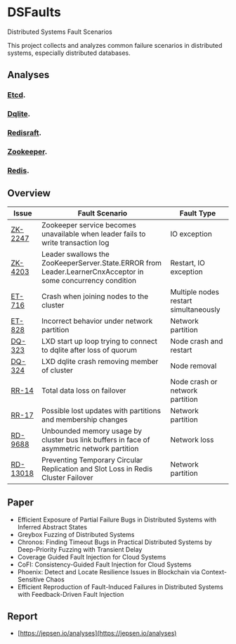 # DSFaults
Distributed Systems Fault Scenarios

This project collects and analyzes common failure scenarios in distributed systems, especially distributed databases. 

## Analyses

### [Etcd](./etcd/doc.md).

### [Dqlite](./dqlite/doc.md).

### [Redisraft](./redisraft/doc.md).

### [Zookeeper](./zookeeper/doc.md).

### [Redis](./redis/doc.md).

## Overview

| Issue   | Fault Scenario | Fault Type | 
|----------|----------|----------|
| [ZK-2247](./zookeeper/doc.md#zookeeper-service-becomes-unavailable-when-leader-fails-to-write-transaction-log-issue-2247)    | Zookeeper service becomes unavailable when leader fails to write transaction log    |  IO exception   |
| [ZK-4203](./zookeeper/doc.md#leader-swallows-the-zookeeperserverstateerror-from-leaderlearnercnxacceptor-in-some-concurrency-condition-issue-4203)   | Leader swallows the ZooKeeperServer.State.ERROR from Leader.LearnerCnxAcceptor in some concurrency condition   | Restart, IO exception   | 
| [ET-716](./etcd/doc.md#crash-when-joining-nodes-to-the-cluster-issue-716)    | Crash when joining nodes to the cluster  | Multiple nodes restart simultaneously   | 
| [ET-828](./etcd/doc.md#incorrect-behavior-under-network-partition-issue-828)    | Incorrect behavior under network partition  | Network partition   | 
| [DQ-323](./dqlite/doc.md#lxd-start-up-loop-trying-to-connect-to-dqlite-after-loss-of-quorum-issue-323) |LXD start up loop trying to connect to dqlite after loss of quorum|Node crash and restart|
| [DQ-324](./dqlite/doc.md#lxd-dqlite-crash-removing-member-of-cluster-issue-324) |LXD dqlite crash removing member of cluster|Node removal|
|[RR-14](./redisraft/doc.md#total-data-loss-on-failover-issue-14) |Total data loss on failover|Node crash or network partition|
|[RR-17](./redisraft/doc.md#possible-lost-updates-with-partitions-and-membership-changes-issue-17) |Possible lost updates with partitions and membership changes|Network partition|
|[RD-9688](./redis/doc.md#unbounded-memory-usage-by-cluster-bus-link-buffers-in-face-of-asymmetric-network-partition-issue-9688) |Unbounded memory usage by cluster bus link buffers in face of asymmetric network partition|Network loss|
|[RD-13018](./redis/doc.md#preventing-temporary-circular-replication-and-slot-loss-in-redis-cluster-failover-issue-13018) |Preventing Temporary Circular Replication and Slot Loss in Redis Cluster Failover |Network partition|

## Paper
* Efficient Exposure of Partial Failure Bugs in Distributed Systems with Inferred Abstract States
* Greybox Fuzzing of Distributed Systems
* Chronos: Finding Timeout Bugs in Practical Distributed Systems by Deep-Priority Fuzzing with Transient Delay
* Coverage Guided Fault Injection for Cloud Systems
* CoFI: Consistency-Guided Fault Injection for Cloud Systems
* Phoenix: Detect and Locate Resilience Issues in Blockchain via Context-Sensitive Chaos
* Efficient Reproduction of Fault-Induced Failures in Distributed Systems with Feedback-Driven Fault Injection

## Report
* [https://jepsen.io/analyses](https://jepsen.io/analyses)
